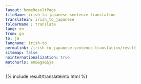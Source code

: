 ```yaml
---
layout: homeResultPage
fileName: irish-to-japanese-sentence-translation
translatein: irish_to_japanese
folderName : translate
lang: en
from: ga
to: ja
langname: irish-to
permalink: /irish-to-japanese-sentence-translation/result
sitemap: false
nointernationalization: true
matchurls: en&&ga&&ja
---
```

{% include result/translateinto.html %}

<script src="/js/result/translation.js" data-foldername="{{page.folderName}}" data-lang="{{page.lang}}"></script>
